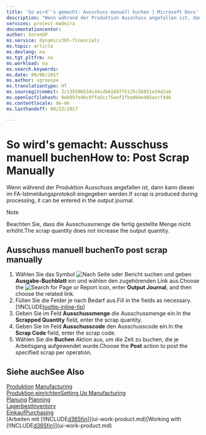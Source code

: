 ```yaml
---
title: 'So wird''s gemacht: Ausschuss manuell buchen | Microsoft Docs'
description: "Wenn während der Produktion Ausschuss angefallen ist, dann kann dieser im FA-Istmeldungsprotokoll eingegeben werden. Beachten Sie, dass die Ausschussmenge die fertig gestellte Menge nicht erhöht."
services: project-madeira
documentationcenter: 
author: SorenGP
ms.service: dynamics365-financials
ms.topic: article
ms.devlang: na
ms.tgt_pltfrm: na
ms.workload: na
ms.search.keywords: 
ms.date: 09/06/2017
ms.author: sgroespe
ms.translationtype: HT
ms.sourcegitcommit: 2c13559bb3dc44cdb61697f5135c5b931e34d2a8
ms.openlocfilehash: 9eb95fe46c9ffa5cc75eaf1fbad64e405accf4d6
ms.contentlocale: de-de
ms.lasthandoff: 09/22/2017

---
```

# <a name="how-to-post-scrap-manually"></a><span data-ttu-id="233e5-104">So wird's gemacht: Ausschuss manuell buchen</span><span class="sxs-lookup"><span data-stu-id="233e5-104">How to: Post Scrap Manually</span></span>
<span data-ttu-id="233e5-105">Wenn während der Produktion Ausschuss angefallen ist, dann kann dieser im FA-Istmeldungsprotokoll eingegeben werden.</span><span class="sxs-lookup"><span data-stu-id="233e5-105">If scrap is produced during processing, it can be entered in the output journal.</span></span> 

> [!NOTE]
> <span data-ttu-id="233e5-106">Beachten Sie, dass die Ausschussmenge die fertig gestellte Menge nicht erhöht.</span><span class="sxs-lookup"><span data-stu-id="233e5-106">The scrap quantity does not increase the output quantity.</span></span>  

## <a name="to-post-scrap-manually"></a><span data-ttu-id="233e5-107">Ausschuss manuell buchen</span><span class="sxs-lookup"><span data-stu-id="233e5-107">To post scrap manually</span></span>  
1. <span data-ttu-id="233e5-108">Wählen Sie das Symbol ![Nach Seite oder Bericht suchen](media/ui-search/search_small.png "Nach Seite oder Bericht suchen") und geben **Ausgabe-Buchblatt** ein und wählen den zugehörenden Link aus.</span><span class="sxs-lookup"><span data-stu-id="233e5-108">Choose the ![Search for Page or Report](media/ui-search/search_small.png "Search for Page or Report icon") icon, enter **Output Journal**, and then choose the related link.</span></span>  
2. <span data-ttu-id="233e5-109">Füllen Sie die Felder je nach Bedarf aus.</span><span class="sxs-lookup"><span data-stu-id="233e5-109">Fill in the fields as necessary.</span></span> [!INCLUDE[tooltip-inline-tip](includes/tooltip-inline-tip_md.md)]  
3. <span data-ttu-id="233e5-110">Geben Sie im Feld **Ausschussmenge** die Ausschussmenge ein.</span><span class="sxs-lookup"><span data-stu-id="233e5-110">In the **Scrapped Quantity** field, enter the scrap quantity.</span></span>  
4. <span data-ttu-id="233e5-111">Geben Sie im Feld **Ausschusscode** den Ausschusscode ein.</span><span class="sxs-lookup"><span data-stu-id="233e5-111">In the **Scrap Code** field, enter the scrap code.</span></span>  
5. <span data-ttu-id="233e5-112">Wählen Sie die **Buchen** Aktion aus, um die Zeit zu buchen, die je Arbeitsgang aufgewendet wurde.</span><span class="sxs-lookup"><span data-stu-id="233e5-112">Choose the **Post** action to post the specified scrap per operation.</span></span>  

## <a name="see-also"></a><span data-ttu-id="233e5-113">Siehe auch</span><span class="sxs-lookup"><span data-stu-id="233e5-113">See Also</span></span>  
<span data-ttu-id="233e5-114">[Produktion](production-manage-manufacturing.md)  </span><span class="sxs-lookup"><span data-stu-id="233e5-114">[Manufacturing](production-manage-manufacturing.md)  </span></span>  
[<span data-ttu-id="233e5-115">Produktion einrichten</span><span class="sxs-lookup"><span data-stu-id="233e5-115">Setting Up Manufacturing</span></span>](production-configure-production-processes.md)  
<span data-ttu-id="233e5-116">[Planung](production-planning.md)    </span><span class="sxs-lookup"><span data-stu-id="233e5-116">[Planning](production-planning.md)    </span></span>  
[<span data-ttu-id="233e5-117">Lagerbest</span><span class="sxs-lookup"><span data-stu-id="233e5-117">Inventory</span></span>](inventory-manage-inventory.md)  
[<span data-ttu-id="233e5-118">Einkauf</span><span class="sxs-lookup"><span data-stu-id="233e5-118">Purchasing</span></span>](purchasing-manage-purchasing.md)  
<span data-ttu-id="233e5-119">[Arbeiten mit [!INCLUDE[d365fin](includes/d365fin_md.md)]](ui-work-product.md)</span><span class="sxs-lookup"><span data-stu-id="233e5-119">[Working with [!INCLUDE[d365fin](includes/d365fin_md.md)]](ui-work-product.md)</span></span>

